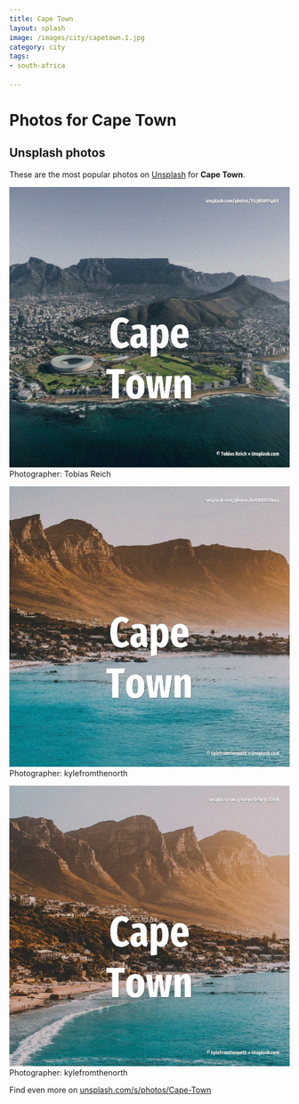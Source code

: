 ```yaml
---
title: Cape Town
layout: splash
image: /images/city/capetown.1.jpg
category: city
tags:
- south-africa

---
```

# Photos for Cape Town
 
## Unsplash photos
These are the most popular photos on [Unsplash](https://unsplash.com) for **Cape Town**.
 
![Cape Town](/images/city/capetown.1.jpg)
Photographer:  Tobias Reich
 
![Cape Town](/images/city/capetown.2.jpg)
Photographer:  kylefromthenorth
 
![Cape Town](/images/city/capetown.3.jpg)
Photographer:  kylefromthenorth
 
Find even more on [unsplash.com/s/photos/Cape-Town](https://unsplash.com/s/photos/Cape-Town)
 
